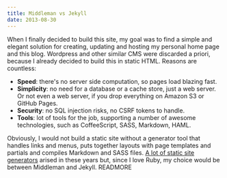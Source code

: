 ```yaml
---
title: Middleman vs Jekyll
date: 2013-08-30
---
```


When I finally decided to build this site, my goal was to find a simple and elegant solution for creating, updating and hosting my personal home page and this blog.
Wordpress and other similar CMS were discarded a priori, because I already decided to build this in static HTML. Reasons are countless:

* **Speed**: there's no server side computation, so pages load blazing fast.
* **Simplicity**: no need for a database or a cache store, just a web server. Or not even a web server, if you drop everything on Amazon S3 or GitHub Pages.
* **Security**: no SQL injection risks, no CSRF tokens to handle.
* **Tools**: lot of tools for the job, supporting a number of awesome technologies, such as CoffeeScript, SASS, Markdown, HAML.

Obviously, I would not build a static site without a generator tool that handles links and menus, puts together layouts with page templates and partials and compiles Markdown and SASS files. [A lot of static site generators](https://iwantmyname.com/blog/2011/02/list-static-website-generators.html) arised in these years but, since I love Ruby, my choice would be between Middleman and Jekyll.
READMORE
